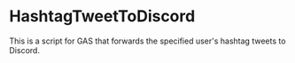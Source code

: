 # HashtagTweetToDiscord
This is a script for GAS that forwards the specified user's hashtag tweets to Discord.

